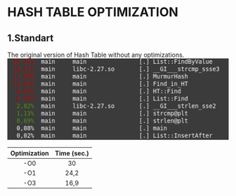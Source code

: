 HASH TABLE OPTIMIZATION
=======================
1.Standart
---------------
The original version of Hash Table without any optimizations.
![Image alt](https://github.com/egor79k/programms/blob/master/Images/1_Standart.png "Standart")

|Optimization|Time (sec.)|
|:----------:|:---------:|
|-O0|30|
|-O1|24,2|
|-O3|16,9|
